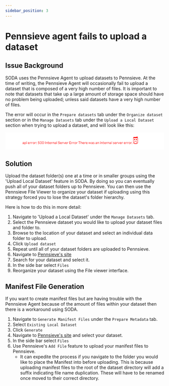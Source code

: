 ```yaml
---
sidebar_position: 3
---
```


# Pennsieve agent fails to upload a dataset 

## Issue Background

SODA uses the Pennsieve Agent to upload datasets to Pennsieve. At the time of writing, the Pennsieve Agent will occasionally fail to upload a dataset that is composed of a very high number of files. It is important to note that datasets that take up a large amount of storage space should have no problem being uploaded; unless said datasets have a very high number of files. 

The error will occur in the `Prepare datasets` tab under the `Organize dataset` section or in the `Manage Datasets` tab under the `Upload a Local Dataset` section when trying to upload a dataset, and will look like this: 


 ![](https://github.com/fairdataihub/SODA-for-SPARC/blob/main/docs/documentation/Common-errors/pennsieve-agent-error.PNG?raw=true)



## Solution

Upload the dataset folder(s) one at a time or in smaller groups using the 'Upload Local Dataset' feature in SODA. By doing so you can eventually push all of your dataset folders up to Pennsieve. You can then use the Pennsieve File Viewer to organize your dataset if uploading using this strategy forced you to lose the dataset's folder hierarchy. 

Here is how to do this in more detail:
1. Navigate to 'Upload a Local Dataset' under the `Manage Datasets` tab.
2. Select the Pennsieve dataset you would like to upload your dataset files and folder to. 
3. Browse to the location of your dataset and select an individual data folder to upload. 
4. Click `Upload dataset`
5. Repeat until all of your dataset folders are uploaded to Pennsieve. 
6. Navigate to [Pennsieve's site](https://app.pennsieve.io)
7. Search for your dataset and select it. 
8. In the side bar select `Files`
9. Reorganize your dataset using the File viewer interface. 


## Manifest File Generation 
If you want to create manifest files but are having trouble with the Pennsieve Agent because of the amount of files within your dataset then there is a workaround using SODA. 

1. Navigate to `Generate Manifest Files` under the `Prepare Metadata` tab.
2. Select `Existing Local Dataset` 
3. Click `Generate`
4. Navigate to [Pennsieve's site](https://app.pennsieve.io) and select your dataset.
5. In the side bar select `Files`
6. Use Pennsieve's `Add File` feature to upload your manifest files to Pennsieve.
   - It can expedite the process if you navigate to the folder you would like to place the Manifest into before uploading. This is because uploading manifest files to the root of the dataset directory will add a suffix indicating file name duplication. These will have to be renamed once moved to their correct directory.


